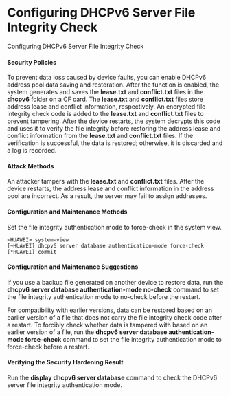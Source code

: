 Configuring DHCPv6 Server File Integrity Check
==============================================

Configuring DHCPv6 Server File Integrity Check

#### Security Policies

To prevent data loss caused by device faults, you can enable DHCPv6 address pool data saving and restoration. After the function is enabled, the system generates and saves the **lease.txt** and **conflict.txt** files in the **dhcpv6** folder on a CF card. The **lease.txt** and **conflict.txt** files store address lease and conflict information, respectively. An encrypted file integrity check code is added to the **lease.txt** and **conflict.txt** files to prevent tampering. After the device restarts, the system decrypts this code and uses it to verify the file integrity before restoring the address lease and conflict information from the **lease.txt** and **conflict.txt** files. If the verification is successful, the data is restored; otherwise, it is discarded and a log is recorded.


#### Attack Methods

An attacker tampers with the **lease.txt** and **conflict.txt** files. After the device restarts, the address lease and conflict information in the address pool are incorrect. As a result, the server may fail to assign addresses.


#### Configuration and Maintenance Methods

Set the file integrity authentication mode to force-check in the system view.

```
<HUAWEI> system-view
[~HUAWEI] dhcpv6 server database authentication-mode force-check
[*HUAWEI] commit
```

#### Configuration and Maintenance Suggestions

If you use a backup file generated on another device to restore data, run the **dhcpv6 server database authentication-mode no-check** command to set the file integrity authentication mode to no-check before the restart.

For compatibility with earlier versions, data can be restored based on an earlier version of a file that does not carry the file integrity check code after a restart. To forcibly check whether data is tampered with based on an earlier version of a file, run the **dhcpv6 server database authentication-mode force-check** command to set the file integrity authentication mode to force-check before a restart.


#### Verifying the Security Hardening Result

Run the **display dhcpv6 server database** command to check the DHCPv6 server file integrity authentication mode.